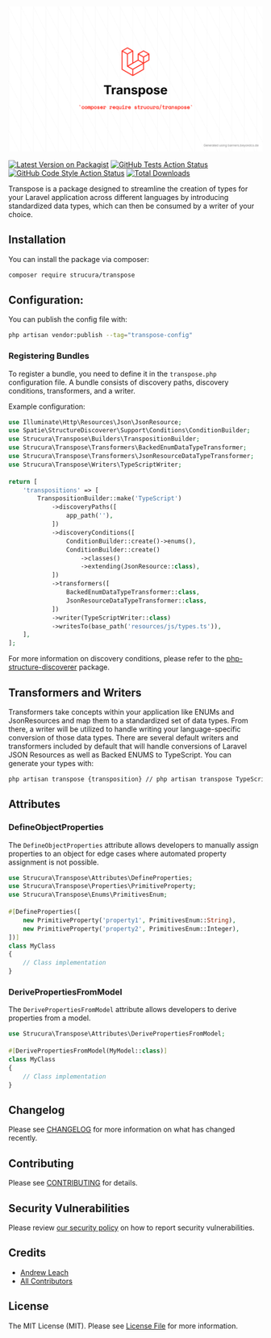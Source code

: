 ![](/assets/transpose.jpg)

[![Latest Version on Packagist](https://img.shields.io/packagist/v/strucura/transpose.svg?style=flat-square)](https://packagist.org/packages/strucura/transpose)
[![GitHub Tests Action Status](https://img.shields.io/github/actions/workflow/status/strucura/transpose/run-tests.yml?branch=master&label=tests&style=flat-square)](https://github.com/strucura/transpose/actions?query=workflow%3Arun-tests+branch%3Amaster)
[![GitHub Code Style Action Status](https://img.shields.io/github/actions/workflow/status/strucura/transpose/fix-php-code-style-issues.yml?branch=master&label=code%20style&style=flat-square)](https://github.com/strucura/transpose/actions?query=workflow%3A"Fix+PHP+code+style+issues"+branch%3Amaster)
[![Total Downloads](https://img.shields.io/packagist/dt/strucura/transpose.svg?style=flat-square)](https://packagist.org/packages/strucura/transpose)

Transpose is a package designed to streamline the creation of types for your Laravel application across different 
languages 
by introducing standardized data types, which can then be consumed by a writer of your choice.

## Installation

You can install the package via composer:

```bash
composer require strucura/transpose
```

## Configuration:

You can publish the config file with:

```bash
php artisan vendor:publish --tag="transpose-config"
```

### Registering Bundles

To register a bundle, you need to define it in the `transpose.php` configuration file. A bundle consists of discovery 
paths, discovery conditions, transformers, and a writer.

Example configuration:

```php
use Illuminate\Http\Resources\Json\JsonResource;
use Spatie\StructureDiscoverer\Support\Conditions\ConditionBuilder;
use Strucura\Transpose\Builders\TranspositionBuilder;
use Strucura\Transpose\Transformers\BackedEnumDataTypeTransformer;
use Strucura\Transpose\Transformers\JsonResourceDataTypeTransformer;
use Strucura\Transpose\Writers\TypeScriptWriter;

return [
    'transpositions' => [
        TranspositionBuilder::make('TypeScript')
            ->discoveryPaths([
                app_path(''),
            ])
            ->discoveryConditions([
                ConditionBuilder::create()->enums(),
                ConditionBuilder::create()
                    ->classes()
                    ->extending(JsonResource::class),
            ])
            ->transformers([
                BackedEnumDataTypeTransformer::class,
                JsonResourceDataTypeTransformer::class,
            ])
            ->writer(TypeScriptWriter::class)
            ->writesTo(base_path('resources/js/types.ts')),
    ],
];
```

For more information on discovery conditions, please refer to the [php-structure-discoverer](https://github.com/spatie/php-structure-discoverer) package.

## Transformers and Writers

Transformers take concepts within your application like ENUMs and JsonResources and map them to a standardized set of data types. From there, a writer will be utilized to handle writing your language-specific conversion of those data types. There are several default writers and transformers included by default that will handle conversions of Laravel JSON Resources as well as Backed ENUMS to TypeScript. You can generate your types with:

```bash
php artisan transpose {transposition} // php artisan transpose TypeScript
```

## Attributes

### DefineObjectProperties

The `DefineObjectProperties` attribute allows developers to manually assign properties to an object for edge cases where automated property assignment is not possible.

```php
use Strucura\Transpose\Attributes\DefineProperties;
use Strucura\Transpose\Properties\PrimitiveProperty;
use Strucura\Transpose\Enums\PrimitivesEnum;

#[DefineProperties([
    new PrimitiveProperty('property1', PrimitivesEnum::String),
    new PrimitiveProperty('property2', PrimitivesEnum::Integer),
])]
class MyClass
{
    // Class implementation
}
```

### DerivePropertiesFromModel

The `DerivePropertiesFromModel` attribute allows developers to derive properties from a model.

```php
use Strucura\Transpose\Attributes\DerivePropertiesFromModel;

#[DerivePropertiesFromModel(MyModel::class)]
class MyClass
{
    // Class implementation
}
```

## Changelog

Please see [CHANGELOG](CHANGELOG.md) for more information on what has changed recently.

## Contributing

Please see [CONTRIBUTING](CONTRIBUTING.md) for details.

## Security Vulnerabilities

Please review [our security policy](../../security/policy) on how to report security vulnerabilities.

## Credits

- [Andrew Leach](https://github.com/7387639+andyleach)
- [All Contributors](../../contributors)

## License

The MIT License (MIT). Please see [License File](LICENSE.md) for more information.
```
